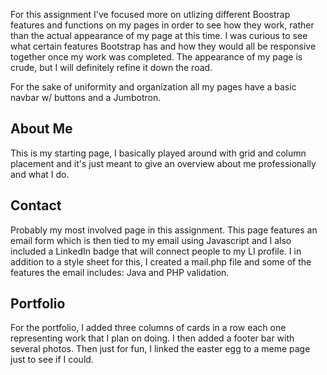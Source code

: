 For this assignment I've focused more on utlizing different Boostrap features and functions on my pages in order to see how they work, rather than the actual appearance of my page at this time. I was curious to see what certain features Bootstrap has and how they would all be responsive together once my work was completed.  The appearance of my page is crude, but I will definitely refine it down the road. 

For the sake of uniformity and organization all my pages have a basic navbar w/ buttons and a Jumbotron.

## About Me
This is my starting page, I basically played around with grid and column placement and it's just meant to give an overview about me professionally and what I do.

## Contact
Probably my most involved page in this assignment.  This page features an email form which is then tied to my email using Javascript and I also included a LinkedIn badge that will connect people to my LI profile.  I in addition to a style sheet for this, I created a mail.php file and some of the features the email includes: Java and PHP validation.

## Portfolio
For the portfolio, I added three columns of cards in a row each one representing work that I plan on doing. I then added a footer bar with several photos. Then just for fun, I linked the easter egg to a meme page just to see if I could. 